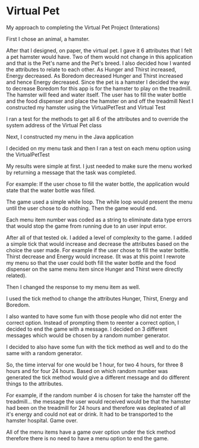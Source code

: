 # Virtual Pet

 My approach to completing the Virtual Pet Project (Interations)

First I chose an animal, a hamster. 
 

After that I designed, on paper, the virtual pet. I gave it  6 attributes that I felt a pet hamster would have. Two of them would not change in this application and that is the Pet's name and the Pet's breed.
I also decided how I wanted the attributes to relate to each other. As Hunger and Thirst increased, Energy decreased. As Boredom decreased Hunger and Thirst increased and hence Energy decreased.
Since the pet is a hamster I decided the way to decrease Boredom for this app is for the hamster to play on the treadmill.
The hamster will feed and water itself.
The user has to fill the water bottle and the food dispenser and place the hamster on and off the treadmill
Next I constructed my hamster using the VirtualPetTest and Virtual Test

I ran a test for the methods to get all 6 of the attributes and to override the system address of the Virtual Pet class

Next, I constructed my menu in the Java application

I decided on my menu task and then I ran a test on each menu option using the VirtualPetTest

My results were simple at first. I just needed to make sure the menu worked by returning a message that the task was completed.

For example: If the user chose to fill the water bottle, the application would state that the water bottle was filled.

The game used a simple while loop. The while loop would present the menu until the user chose to do nothing. Then the game would end.

Each menu item number was coded as a string to eliminate data type errors that would stop the game from running due to an user input error.

After all of that tested ok. I added a level of complexity to the game. I added a simple tick that would increase and decrease the attributes based on the choice the user made.
For example if the user chose to fill the water bottle. Thirst decrease and Energy would increase.
(It was at this point I rewrote my menu so that the user could both fill the water bottle and the food dispenser on the same menu item since Hunger and Thirst were directly related).

Then I changed the response to my menu item as well.

I used the tick method to change the attributes Hunger, Thirst, Energy and Boredom.

I also wanted to have some fun with those people who did not enter the correct option. Instead of prompting them to reenter a correct option, I decided to end the game with a message.  I decided on 3 different messages which would be chosen by a random number generator.

I decided to also have some fun with the tick method as well and to do the same with a random generator.

So, the time interval for one would be 1 hour, for two 4 hours, for three 8 hours and for four 24 hours. Based on which random number was generated the tick method would give a different message and do different things to the attributes.

For example, if the random number 4 is chosen for take the hamster off the treadmill... the message the user would received would be that the hamster had been on the treadmill for 24 hours and therefore was depleated of all it's energy and could not eat or drink. It had to be transported to the hamster hospital. Game over.

All of the menu items have a game over option under the tick method therefore there is no need to have a menu option to end the game.

